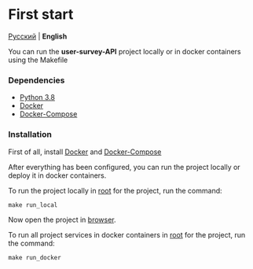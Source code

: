 # First start

[Русский](../ru/first_start.md) | **English**

You can run the **user-survey-API** project locally or in docker containers using the Makefile

### Dependencies

* [Python 3.8](https://www.ics.uci.edu/~pattis/common/handouts/pythoneclipsejava/python.html)
* [Docker](https://docs.docker.com/engine/install/)
* [Docker-Compose](https://docs.docker.com/composer/install/)

### Installation

First of all, install [Docker](https://docs.docker.com/engine/install/) and [Docker-Compose](https://docs.docker.com/composer/install/)

After everything has been configured, you can run the project locally or deploy it in docker containers.

To run the project locally in [root](../..) for the project, run the command:

    make run_local

Now open the project in [browser](http://0.0.0.0:8000).

To run all project services in docker containers in [root](../..) for the project, run the command:

    make run_docker